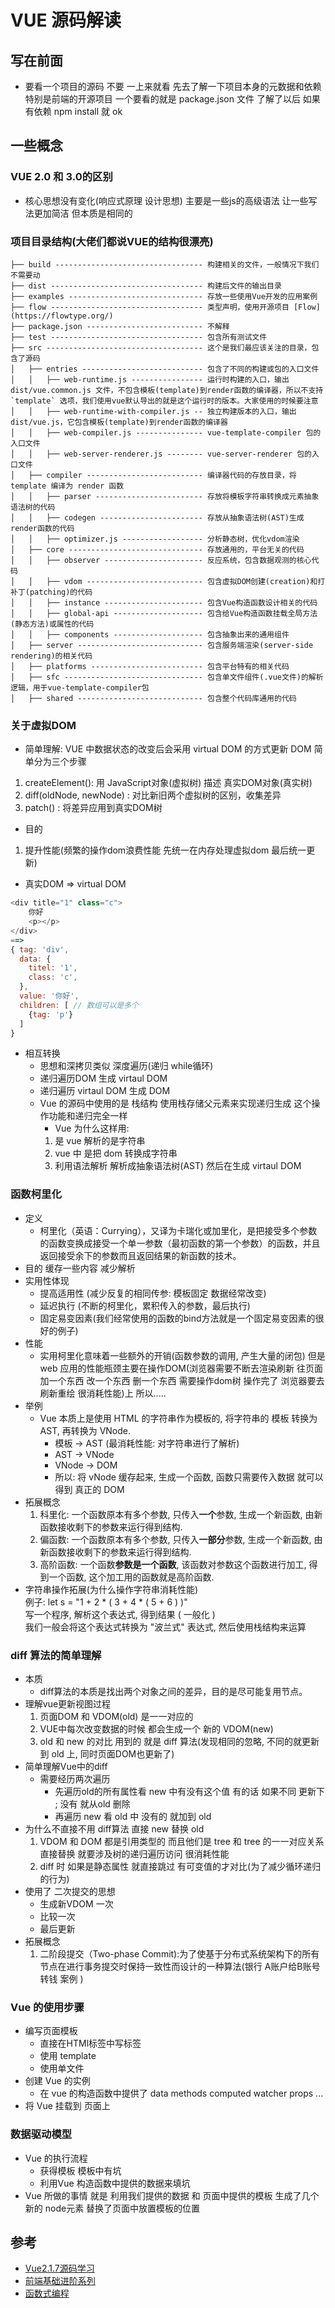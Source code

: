 # VUE 源码解读

## 写在前面

- 要看一个项目的源码 不要 一上来就看 先去了解一下项目本身的元数据和依赖 特别是前端的开源项目 一个要看的就是 package.json 文件 了解了以后 如果有依赖 npm install 就 ok

## 一些概念

### VUE 2.0 和 3.0的区别
- 核心思想没有变化(响应式原理 设计思想) 主要是一些js的高级语法 让一些写法更加简洁 但本质是相同的

### 项目目录结构(大佬们都说VUE的结构很漂亮)
 ```
├── build --------------------------------- 构建相关的文件，一般情况下我们不需要动
├── dist ---------------------------------- 构建后文件的输出目录
├── examples ------------------------------ 存放一些使用Vue开发的应用案例
├── flow ---------------------------------- 类型声明，使用开源项目 [Flow](https://flowtype.org/)
├── package.json -------------------------- 不解释
├── test ---------------------------------- 包含所有测试文件
├── src ----------------------------------- 这个是我们最应该关注的目录，包含了源码
│   ├── entries --------------------------- 包含了不同的构建或包的入口文件
│   │   ├── web-runtime.js ---------------- 运行时构建的入口，输出 dist/vue.common.js 文件，不包含模板(template)到render函数的编译器，所以不支持 `template` 选项，我们使用vue默认导出的就是这个运行时的版本。大家使用的时候要注意
│   │   ├── web-runtime-with-compiler.js -- 独立构建版本的入口，输出 dist/vue.js，它包含模板(template)到render函数的编译器
│   │   ├── web-compiler.js --------------- vue-template-compiler 包的入口文件
│   │   ├── web-server-renderer.js -------- vue-server-renderer 包的入口文件
│   ├── compiler -------------------------- 编译器代码的存放目录，将 template 编译为 render 函数
│   │   ├── parser ------------------------ 存放将模板字符串转换成元素抽象语法树的代码
│   │   ├── codegen ----------------------- 存放从抽象语法树(AST)生成render函数的代码
│   │   ├── optimizer.js ------------------ 分析静态树，优化vdom渲染
│   ├── core ------------------------------ 存放通用的，平台无关的代码
│   │   ├── observer ---------------------- 反应系统，包含数据观测的核心代码
│   │   ├── vdom -------------------------- 包含虚拟DOM创建(creation)和打补丁(patching)的代码
│   │   ├── instance ---------------------- 包含Vue构造函数设计相关的代码
│   │   ├── global-api -------------------- 包含给Vue构造函数挂载全局方法(静态方法)或属性的代码
│   │   ├── components -------------------- 包含抽象出来的通用组件
│   ├── server ---------------------------- 包含服务端渲染(server-side rendering)的相关代码
│   ├── platforms ------------------------- 包含平台特有的相关代码
│   ├── sfc ------------------------------- 包含单文件组件(.vue文件)的解析逻辑，用于vue-template-compiler包
│   ├── shared ---------------------------- 包含整个代码库通用的代码
 ```

 ### 关于虚拟DOM

- 简单理解: VUE 中数据状态的改变后会采用 virtual DOM 的方式更新 DOM 简单分为三个步骤
1. createElement(): 用 JavaScript对象(虚拟树) 描述 真实DOM对象(真实树)
2. diff(oldNode, newNode) : 对比新旧两个虚拟树的区别，收集差异
3. patch() : 将差异应用到真实DOM树
- 目的
1. 提升性能(频繁的操作dom浪费性能 先统一在内存处理虚拟dom 最后统一更新)

- 真实DOM => virtual DOM 
```js
<div title="1" class="c">
    你好
    <p></p>
</div>
==> 
{ tag: 'div',
  data: {
    titel: '1',
    class: 'c',
  }, 
  value: '你好',
  children: [ // 数组可以是多个
    {tag: 'p'}
  ]
}
```
- 相互转换
    -  思想和深拷贝类似 深度遍历(递归 while循环) 
    - 递归遍历DOM 生成 virtaul DOM 
    - 递归遍历 virtaul DOM 生成 DOM
    - Vue 的源码中使用的是 栈结构 使用栈存储父元素来实现递归生成 这个操作功能和递归完全一样 
        - Vue 为什么这样用:
        1. 是 vue 解析的是字符串 
        2. vue 中 是把 dom 转换成字符串 
        3. 利用语法解析  解析成抽象语法树(AST) 然后在生成 virtaul DOM 

### 函数柯里化
- 定义
    - 柯里化（英语：Currying），又译为卡瑞化或加里化，是把接受多个参数的函数变换成接受一个单一参数（最初函数的第一个参数）的函数，并且返回接受余下的参数而且返回结果的新函数的技术。
- 目的
    缓存一些内容 减少解析
- 实用性体现
    - 提高适用性 (减少反复的相同传参: 模板固定 数据经常改变)
    - 延迟执行 (不断的柯里化，累积传入的参数，最后执行)
    - 固定易变因素(我们经常使用的函数的bind方法就是一个固定易变因素的很好的例子)
- 性能
    - 实用柯里化意味着一些额外的开销(函数参数的调用, 产生大量的闭包) 但是 web 应用的性能瓶颈主要在操作DOM(浏览器需要不断去渲染刷新 往页面加一个东西 改一个东西 删一个东西 需要操作dom树 操作完了 浏览器要去刷新重绘 很消耗性能)上 所以.....
- 举例
    - Vue 本质上是使用 HTML 的字符串作为模板的, 将字符串的 模板 转换为 AST, 再转换为 VNode.
        - 模板 -> AST (最消耗性能: 对字符串进行了解析)
        - AST -> VNode
        - VNode -> DOM
        - 所以: 将 vNode 缓存起来, 生成一个函数, 函数只需要传入数据 就可以得到 真正的 DOM
- 拓展概念
    1. 科里化: 一个函数原本有多个参数, 只传入**一个**参数, 生成一个新函数, 由新函数接收剩下的参数来运行得到结构.
    2. 偏函数: 一个函数原本有多个参数, 只传入**一部分**参数, 生成一个新函数, 由新函数接收剩下的参数来运行得到结构.
    3. 高阶函数: 一个函数**参数是一个函数**, 该函数对参数这个函数进行加工, 得到一个函数, 这个加工用的函数就是高阶函数.
- 字符串操作拓展(为什么操作字符串消耗性能) <br/>
    例子: let s = "1 + 2 * ( 3 + 4 * ( 5 + 6 ) )" <br/>
    写一个程序, 解析这个表达式, 得到结果 ( 一般化 ) <br/>
    我们一般会将这个表达式转换为 "波兰式" 表达式, 然后使用栈结构来运算 

### diff 算法的简单理解
- 本质
    - diff算法的本质是找出两个对象之间的差异，目的是尽可能复用节点。
- 理解vue更新视图过程
    1. 页面DOM 和 VDOM(old) 是一一对应的
    2. VUE中每次改变数据的时候 都会生成一个 新的 VDOM(new)
    3. old 和 new 的对比 用到的 就是 diff 算法(发现相同的忽略, 不同的就更新到 old 上, 同时页面DOM也更新了)
- 简单理解Vue中的diff
    - 需要经历两次遍历 
        - 先遍历old的所有属性看 new 中有没有这个值 有的话 如果不同 更新下 ; 没有  就从old 删除
        - 再遍历 new 看 old 中 没有的 就加到 old
- 为什么不直接不用 diff算法  直接 new 替换 old
    1. VDOM 和 DOM 都是引用类型的 而且他们是 tree 和 tree 的一一对应关系 直接替换 就要涉及树的递归遍历访问 很消耗性能
    2. diff 时 如果是静态属性 就直接跳过 有可变值的才对比(为了减少循环递归的行为)
- 使用了 二次提交的思想
    - 生成新VDOM 一次
    - 比较一次
    - 最后更新
- 拓展概念
    1. 二阶段提交（Two-phase Commit):为了使基于分布式系统架构下的所有节点在进行事务提交时保持一致性而设计的一种算法(银行 A账户给B账号转钱 案例 )

### Vue 的使用步骤

- 编写页面模板
    - 直接在HTMl标签中写标签
    - 使用 template
    - 使用单文件
- 创建 Vue 的实例
    - 在 vue 的构造函数中提供了 data methods computed watcher props ...
- 将 Vue 挂载到 页面上

### 数据驱动模型

- Vue 的执行流程
    - 获得模板 模板中有坑
    - 利用Vue 构造函数中提供的数据来填坑 
- Vue 所做的事情 就是 利用我们提供的数据 和 页面中提供的模板 生成了几个新的 node元素 替换了页面中放置模板的位置



## 参考
+ [Vue2.1.7源码学习](http://hcysun.me/2017/03/03/Vue%E6%BA%90%E7%A0%81%E5%AD%A6%E4%B9%A0/)
+ [前端基础进阶系列](https://www.jianshu.com/p/cd3fee40ef59)
+ [函数式编程](https://llh911001.gitbooks.io/mostly-adequate-guide-chinese/content/)






